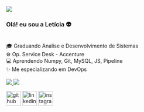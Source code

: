 
 <img altura="180em" src="https://radio.x-team.com/_next/static/media/matrix.e752cfaf.gif"/>

<h3>Olá! eu sou a Letícia 👽</h3>

<br>
🎓 Graduando Analise e Desenvolvimento de Sistemas<br>
⚙️ Op. Service Desk - Accenture <br>
💻 Aprendendo Numpy, Git, MySQL, JS, Pipeline <br>
✨ Me especializando em DevOps <br>
<br>



<div align="border">
 <a href="https://github.com/leticiarodriguesm", >
 
 <img altura="180em" src="https://github-readme-stats.vercel.app/api?username=leticiarodrigues&show_icons=true&theme=dark&include_all_commits=true&count_private=true"/>
 <img altura="180em" src="https://github-readme-stats.vercel.app/api/top-langs/?username=rafaballerini&layout=compact&langs_count=7&theme=dark"/>

<br>

[<img src='https://cdn.jsdelivr.net/npm/simple-icons@3.0.1/icons/github.svg' alt='github' height='40'>](https://github.com/leticiarodriguesm)  [<img src='https://cdn.jsdelivr.net/npm/simple-icons@3.0.1/icons/linkedin.svg' alt='linkedin' height='40'>](https://www.linkedin.com/in/leticiarodrigues/)  [<img src='https://cdn.jsdelivr.net/npm/simple-icons@3.0.1/icons/instagram.svg' alt='instagram' height='40'>](https://www.instagram.com/leticiarodrigues.ps/)  

